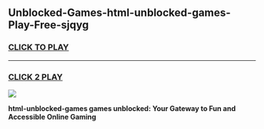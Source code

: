 
## Unblocked-Games-html-unblocked-games-Play-Free-sjqyg
<h3>
<a href="https://premium76.site?title=html-unblocked-games&ref=22A">CLICK TO PLAY</a></h3>
<hr>

<h3>
<a href="https://premium76.site?title=html-unblocked-games&ref=22A">CLICK 2 PLAY</a>
  
</h3>

<a href="https://premium76.site?title=html-unblocked-games&ref=22A"><img src="https://clearcache.store/games.png"></a>


**html-unblocked-games games unblocked: Your Gateway to Fun and Accessible Online Gaming**
